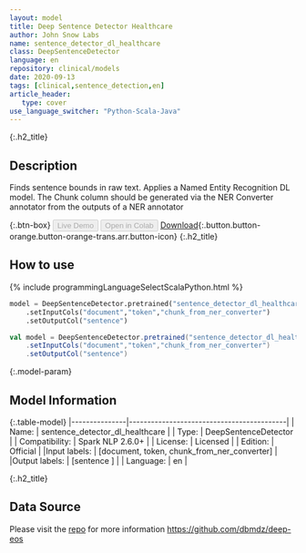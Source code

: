 ```yaml
---
layout: model
title: Deep Sentence Detector Healthcare
author: John Snow Labs
name: sentence_detector_dl_healthcare
class: DeepSentenceDetector
language: en
repository: clinical/models
date: 2020-09-13
tags: [clinical,sentence_detection,en]
article_header:
   type: cover
use_language_switcher: "Python-Scala-Java"
---
```


{:.h2_title}
## Description
Finds sentence bounds in raw text. Applies a Named Entity Recognition DL model. The Chunk column should be generated via the NER Converter annotator from the outputs of a NER annotator

{:.btn-box}
<button class="button button-orange" disabled>Live Demo</button>
<button class="button button-orange" disabled>Open in Colab</button>
[Download](https://s3.amazonaws.com/auxdata.johnsnowlabs.com/clinical/models/sentence_detector_dl_healthcare_en_2.6.0_2.4_1600001082565.zip){:.button.button-orange.button-orange-trans.arr.button-icon}
{:.h2_title}
## How to use 
<div class="tabs-box" markdown="1">

{% include programmingLanguageSelectScalaPython.html %}

```python
model = DeepSentenceDetector.pretrained("sentence_detector_dl_healthcare","en","clinical/models")
	.setInputCols("document","token","chunk_from_ner_converter")
	.setOutputCol("sentence")
```

```scala
val model = DeepSentenceDetector.pretrained("sentence_detector_dl_healthcare","en","clinical/models")
	.setInputCols("document","token","chunk_from_ner_converter")
	.setOutputCol("sentence")
```
</div>



{:.model-param}
## Model Information

{:.table-model}
|---------------|-------------------------------------------|
| Name:          | sentence_detector_dl_healthcare           |
| Type:   | DeepSentenceDetector                      |
| Compatibility: | Spark NLP 2.6.0+                                     |
| License:       | Licensed                                  |
| Edition:       | Official                                |
|Input labels:        | [document, token, chunk_from_ner_converter] |
|Output labels:       | [sentence ]                                 |
| Language:      | en                                        |


{:.h2_title}
## Data Source
Please visit the [repo](https://github.com/dbmdz/deep-eos) for more information
https://github.com/dbmdz/deep-eos